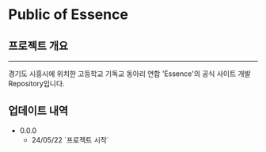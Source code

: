 # Public of Essence

## 프로젝트 개요

<hr>
경기도 시흥시에 위치한 고등학교 기독교 동아리 연합 'Essence'의 공식 사이트 개발 Repository입니다.

## 업데이트 내역

<ul>
<li>0.0.0
    <ul>
        <li>24/05/22 `프로젝트 시작`</li>
    </ul>
</li>
</ul>
